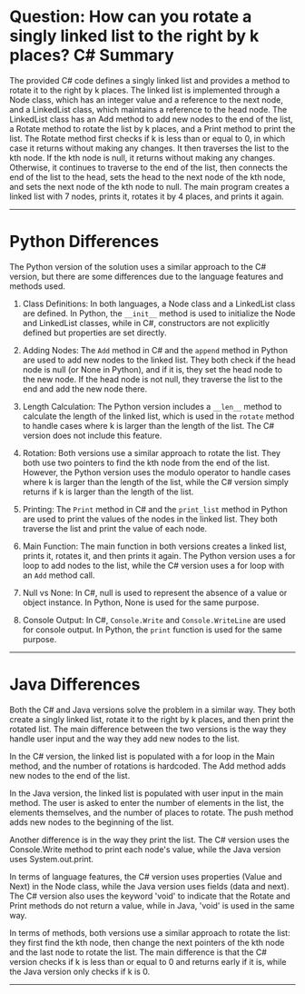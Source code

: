 # Question: How can you rotate a singly linked list to the right by k places? C# Summary

The provided C# code defines a singly linked list and provides a method to rotate it to the right by k places. The linked list is implemented through a Node class, which has an integer value and a reference to the next node, and a LinkedList class, which maintains a reference to the head node. The LinkedList class has an Add method to add new nodes to the end of the list, a Rotate method to rotate the list by k places, and a Print method to print the list. The Rotate method first checks if k is less than or equal to 0, in which case it returns without making any changes. It then traverses the list to the kth node. If the kth node is null, it returns without making any changes. Otherwise, it continues to traverse to the end of the list, then connects the end of the list to the head, sets the head to the next node of the kth node, and sets the next node of the kth node to null. The main program creates a linked list with 7 nodes, prints it, rotates it by 4 places, and prints it again.

---

# Python Differences

The Python version of the solution uses a similar approach to the C# version, but there are some differences due to the language features and methods used.

1. Class Definitions: In both languages, a Node class and a LinkedList class are defined. In Python, the `__init__` method is used to initialize the Node and LinkedList classes, while in C#, constructors are not explicitly defined but properties are set directly.

2. Adding Nodes: The `Add` method in C# and the `append` method in Python are used to add new nodes to the linked list. They both check if the head node is null (or None in Python), and if it is, they set the head node to the new node. If the head node is not null, they traverse the list to the end and add the new node there.

3. Length Calculation: The Python version includes a `__len__` method to calculate the length of the linked list, which is used in the `rotate` method to handle cases where k is larger than the length of the list. The C# version does not include this feature.

4. Rotation: Both versions use a similar approach to rotate the list. They both use two pointers to find the kth node from the end of the list. However, the Python version uses the modulo operator to handle cases where k is larger than the length of the list, while the C# version simply returns if k is larger than the length of the list.

5. Printing: The `Print` method in C# and the `print_list` method in Python are used to print the values of the nodes in the linked list. They both traverse the list and print the value of each node.

6. Main Function: The main function in both versions creates a linked list, prints it, rotates it, and then prints it again. The Python version uses a for loop to add nodes to the list, while the C# version uses a for loop with an `Add` method call.

7. Null vs None: In C#, null is used to represent the absence of a value or object instance. In Python, None is used for the same purpose.

8. Console Output: In C#, `Console.Write` and `Console.WriteLine` are used for console output. In Python, the `print` function is used for the same purpose.

---

# Java Differences

Both the C# and Java versions solve the problem in a similar way. They both create a singly linked list, rotate it to the right by k places, and then print the rotated list. The main difference between the two versions is the way they handle user input and the way they add new nodes to the list.

In the C# version, the linked list is populated with a for loop in the Main method, and the number of rotations is hardcoded. The Add method adds new nodes to the end of the list.

In the Java version, the linked list is populated with user input in the main method. The user is asked to enter the number of elements in the list, the elements themselves, and the number of places to rotate. The push method adds new nodes to the beginning of the list.

Another difference is in the way they print the list. The C# version uses the Console.Write method to print each node's value, while the Java version uses System.out.print.

In terms of language features, the C# version uses properties (Value and Next) in the Node class, while the Java version uses fields (data and next). The C# version also uses the keyword 'void' to indicate that the Rotate and Print methods do not return a value, while in Java, 'void' is used in the same way.

In terms of methods, both versions use a similar approach to rotate the list: they first find the kth node, then change the next pointers of the kth node and the last node to rotate the list. The main difference is that the C# version checks if k is less than or equal to 0 and returns early if it is, while the Java version only checks if k is 0.

---
